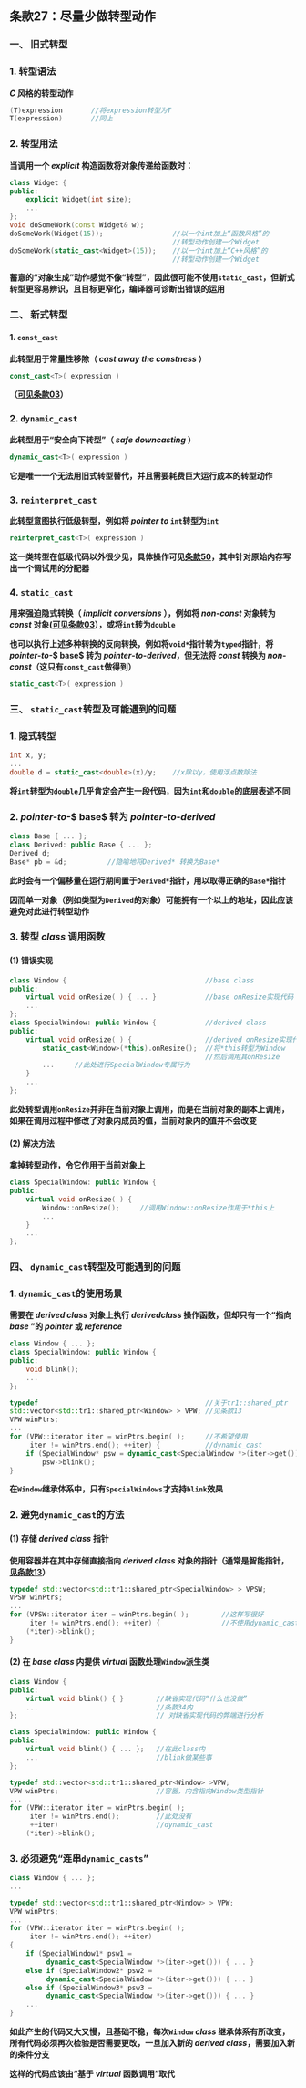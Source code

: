 ## 条款27：尽量少做转型动作

### 一、 旧式转型

### 1. 转型语法

**$C$ 风格的转型动作**

```C++
(T)expression		//将expression转型为T
T(expression)		//同上
```



### 2. 转型用法

**当调用一个 $explicit$ 构造函数将对象传递给函数时：**

```C++
class Widget {
public:
    explicit Widget(int size);
    ...
};
void doSomeWork(const Widget& w);
doSomeWork(Widget(15));					//以一个int加上“函数风格”的
										//转型动作创建一个Widget
doSomeWork(static_cast<Widget>(15));	//以一个int加上“C++风格”的
										//转型动作创建一个Widget
```

**蓄意的“对象生成”动作感觉不像“转型”，因此很可能不使用`static_cast`，但新式转型更容易辨识，且目标更窄化，编译器可诊断出错误的运用**



### 二、 新式转型

#### 1. `const_cast`

**此转型用于常量性移除（ $cast\ away\ the\ constness$ ）**

```C++
const_cast<T>( expression )
```

**（[可见条款03](F:\滔天\文件\学校\大学\专业\C++\C++笔记\1.习惯C++\条款03：const的使用.md)）**



### 2. `dynamic_cast`

**此转型用于“安全向下转型”（ $safe\ downcasting$ ）**

```C++
dynamic_cast<T>( expression )
```

**它是唯一一个无法用旧式转型替代，并且需要耗费巨大运行成本的转型动作**



### 3. `reinterpret_cast`

**此转型意图执行低级转型，例如将 $pointer\ to$ `int`转型为`int`**

```C++
reinterpret_cast<T>( expression )
```

**这一类转型在低级代码以外很少见，具体操作可见[条款50](F:\滔天\文件\学校\大学\专业\C++\C++笔记\8.定制new和delete\条款50：了解new和delete的合理替换时机.md)，其中针对原始内存写出一个调试用的分配器**



### 4. `static_cast`

**用来强迫隐式转换（ $implicit\ conversions$ ），例如将 $non$-$const$ 对象转为 $const$ 对象([可见条款03](F:\滔天\文件\学校\大学\专业\C++\C++笔记\1.习惯C++\条款03：const的使用.md)），或将`int`转为`double`**

**也可以执行上述多种转换的反向转换，例如将`void*`指针转为`typed`指针，将 $pointer$-$to$-$ base$ 转为 $pointer$-$to$-$derived$，但无法将 $const$ 转换为 $non$-$const$（这只有`const_cast`做得到）**

```C++
static_cast<T>( expression )
```



### 三、 `static_cast`转型及可能遇到的问题

### 1. 隐式转型

```C++
int x, y;
...
double d = static_cast<double>(x)/y;	//x除以y，使用浮点数除法
```

**将`int`转型为`double`几乎肯定会产生一段代码，因为`int`和`double`的底层表述不同**



### 2. $pointer$-$to$-$ base$ 转为 $pointer$-$to$-$derived$

```C++
class Base { ... };
class Derived: public Base { ... };
Derived d;
Base* pb = &d;			//隐喻地将Derived* 转换为Base*
```

**此时会有一个偏移量在运行期间置于`Derived*`指针，用以取得正确的`Base*`指针**

**因而单一对象（例如类型为`Derived`的对象）可能拥有一个以上的地址，因此应该避免对此进行转型动作**



### 3. 转型 $class$ 调用函数

#### (1) 错误实现

```C++
class Window {									//base class
public:
    virtual void onResize( ) { ... }			//base onResize实现代码
    ...
};
class SpecialWindow: public Window {			//derived class
public:
    virtual void onResize( ) {					//derived onResize实现代码
        static_cast<Window>(*this).onResize();	//将*this转型为Window
        										//然后调用其onResize
        ...		//此处进行SpecialWindow专属行为
    }
    ...
};
```

**此处转型调用`onResize`并非在当前对象上调用，而是在当前对象的副本上调用，如果在调用过程中修改了对象内成员的值，当前对象内的值并不会改变**



#### (2) 解决方法

**拿掉转型动作，令它作用于当前对象上**

```C++
class SpecialWindow: public Window {
public:
    virtual void onResize( ) {
        Window::onResize();		//调用Window::onResize作用于*this上
        ...
    }
    ...
};
```



### 四、 `dynamic_cast`转型及可能遇到的问题

### 1. `dynamic_cast`的使用场景

**需要在 $derived\ class$ 对象上执行 $derived class$ 操作函数，但却只有一个“指向 $base$ ”的 $pointer$ 或 $reference$**

```C++
class Window { ... };
class SpecialWindow: public Window {
public:
    void blink();
    ...
};

typedef											//关于tr1::shared_ptr
std::vector<std::tr1::shared_ptr<Window> > VPW;	//见条款13
VPW winPtrs;
...
for (VPW::iterator iter = winPtrs.begin( );		//不希望使用
     iter != winPtrs.end(); ++iter) {			//dynamic_cast
    if (SpecialWindow* psw = dynamic_cast<SpecialWindow *>(iter->get()))
        psw->blink();
}
```

**在`Window`继承体系中，只有`SpecialWindows`才支持`blink`效果**



### 2. 避免`dynamic_cast`的方法

#### (1) 存储 $derived\ class$ 指针

**使用容器并在其中存储直接指向 $derived\ class$ 对象的指针（通常是智能指针，[见条款13](F:\滔天\文件\学校\大学\专业\C++\C++笔记\3.资源管理\条款13：以对象管理资源.md)）**

```C++
typedef std::vector<std::tr1::shared_ptr<SpecialWindow> > VPSW;
VPSW winPtrs;
...
for (VPSW::iterator iter = winPtrs.begin( );		//这样写很好
     iter != winPtrs.end(); ++iter) {				//不使用dynamic_cast
    (*iter)->blink();
}
```



#### (2) 在 $base\ class$ 内提供 $virtual$ 函数处理`Window`派生类

```C++
class Window {
public:
    virtual void blink() { }		//缺省实现代码“什么也没做”
    ...								//条款34内
};									// 对缺省实现代码的弊端进行分析

class SpecialWindow: public Window {
public:
    virtual void blink() { ... };	//在此class内
    ...								//blink做某些事
};

typedef std::vector<std::tr1::shared_ptr<Window> >VPW;
VPW winPtrs;						//容器，内含指向Window类型指针
...
for (VPW::iterator iter = winPtrs.begin( );	
     iter != winPtrs.end();			//此处没有
     ++iter)						//dynamic_cast
    (*iter)->blink();
```



### 3. 必须避免“连串`dynamic_casts`”

```C++
class Window { ... };
...

typedef std::vector<std::tr1::shared_ptr<Window> > VPW;
VPW winPtrs;
...
for (VPW::iterator iter = winPtrs.begin( );
     iter != winPtrs.end(); ++iter)
{
    if (SpecialWindow1* psw1 = 
         dynamic_cast<SpecialWindow *>(iter->get())) { ... }
    else if (SpecialWindow2* psw2 = 
         dynamic_cast<SpecialWindow *>(iter->get())) { ... }
	else if (SpecialWindow3* psw3 = 
         dynamic_cast<SpecialWindow *>(iter->get())) { ... }
    ...
}
```

**如此产生的代码又大又慢，且基础不稳，每次`Window` $class$ 继承体系有所改变，所有代码必须再次检验是否需要更改，一旦加入新的 $derived\ class$，需要加入新的条件分支**

**这样的代码应该由“基于 $virtual$ 函数调用”取代**
